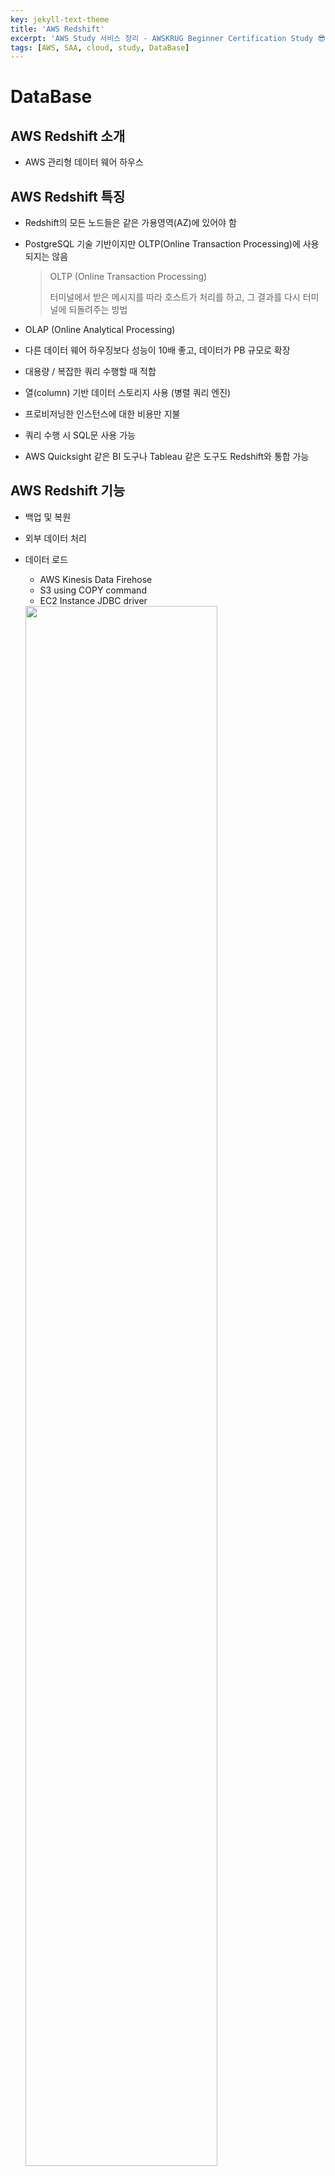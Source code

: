 ```yaml
---
key: jekyll-text-theme
title: 'AWS Redshift'
excerpt: 'AWS Study 서비스 정리 - AWSKRUG Beginner Certification Study 😎'
tags: [AWS, SAA, cloud, study, DataBase] 
---
```




# DataBase

## AWS Redshift 소개

* AWS 관리형 데이터 웨어 하우스 



## AWS Redshift 특징

- Redshift의 모든 노드들은 같은 가용영역(AZ)에 있어야 함

- PostgreSQL 기술 기반이지만 OLTP(Online Transaction Processing)에 사용되지는 않음

  > OLTP (Online Transaction Processing)
  >
  > 터미널에서 받은 메시지를 따라 호스트가 처리를 하고, 그 결과를 다시 터미널에 되돌려주는 방법

- OLAP (Online Analytical Processing)

- 다른 데이터 웨어 하우징보다 성능이 10배 좋고, 데이터가 PB 규모로 확장

- 대용량 / 복잡한 쿼리 수행할 때 적합

- 열(column) 기반 데이터 스토리지 사용 (병렬 쿼리 엔진)

- 프로비저닝한 인스턴스에 대한 비용만 지불

- 쿼리 수행 시 SQL문 사용 가능

- AWS Quicksight 같은 BI 도구나 Tableau 같은 도구도 Redshift와 통합 가능



## AWS Redshift 기능

* 백업 및 복원

* 외부 데이터 처리

* 데이터 로드

  * AWS Kinesis  Data Firehose
  * S3 using COPY command
  * EC2 Instance JDBC driver

  <img src ="https://user-images.githubusercontent.com/113915835/228483669-3a364d20-7b5f-454f-afa2-6d44b8872e98.png" width = "80%">

## AWS Redshift 스펙트럼

<img src = "https://user-images.githubusercontent.com/113915835/228484068-8ba36561-b5f9-4598-a84d-c4e6852af83e.png" width = "50%">

* AWS S3에서 AWS Redshift로 데이터를 로드하지 않아도 OK.
  *  클러스터에서 프로비저닝한 것보다 더 많은 처리 능력을 활용

<br/>

> **REFERENCE**
>
> [https://www.udemy.com/](https://www.udemy.com/) (AWS Certified Solutions Architect Associate, Stephane Maarek)
>
> [https://docs.aws.amazon.com/?nc2=h_ql_doc_do](https://docs.aws.amazon.com/?nc2=h_ql_doc_do)